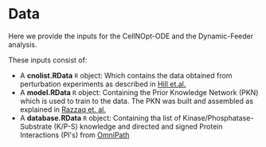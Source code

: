 # Data
Here we provide the inputs for the CellNOpt-ODE and the Dynamic-Feeder analysis.

These inputs consist of:
+ A **cnolist.RData** `R` object: Which contains the data obtained from perturbation experiments as described in [Hill et.al.](https://www.nature.com/articles/nmeth.3773)
+ A **model.RData** `R` object: Containing the Prior Knowledge Network (PKN) which is used to train to the data. The PKN was built and assembled as explained in [Razzaq et. al.](https://journals.plos.org/ploscompbiol/article?id=10.1371/journal.pcbi.1006538)
+ A **database.RData** `R` object: Containing tha list of Kinase/Phosphatase-Substrate (K/P-S) knowledge and directed and signed Protein Interactions (PI's) from [OmniPath](http://omnipathdb.org/)
